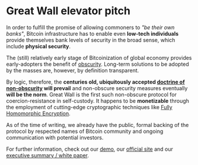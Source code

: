 # Great Wall elevator pitch

In order to fulfill the promise of allowing commoners to _"be their own banks"_, Bitcoin infrastructure has to enable even **low-tech individuals** provide themselves bank levels of security in the broad sense, which include **physical security**.

The (still) relatively early stage of Bitcoinization of global economy provides early-adopters the benefit of [obscurity](https://en.wikipedia.org/wiki/Security_through_obscurity). Long-term solutions to be adopted by the masses are, however, by definition transparent.

By logic, therefore, the **centuries old, ubiquitously accepted [doctrine of non-obscurity](https://en.wikipedia.org/wiki/Kerckhoffs%27s_principle) will prevail** and non-obscure security measures eventually **will be the norm**. Great Wall is the first such non-obscure protocol for coercion-resistance in self-custody. It happens to be **monetizable** through the employment of cutting-edge cryptographic techniques like [Fully Homomorphic Encryption](https://www.ibm.com/topics/homomorphic-encryption).

As of the time of writing, we already have the public, formal backing of the protocol by respected names of Bitcoin community and ongoing communication with potential investors.

For further information, check out our [demo](https://mega.nz/file/vfwhRTwZ#sP3hSRthQNssWRdcmD8XRNIeJX7Eq174ImY4eva_Pwo), our [official site](https://linktr.ee/greatwallt3) and our [executive summary / white paper](../white_paper_executive_summary/white_paper_executive_summary.md).
